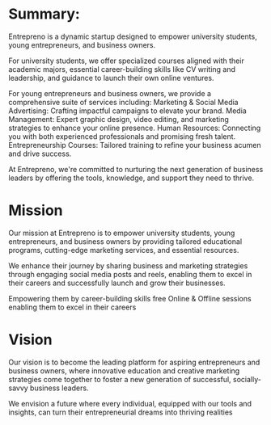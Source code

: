 # Summary:

Entrepreno is a dynamic startup designed to empower university students, young entrepreneurs, and business owners.

For university students, we offer specialized courses aligned with their academic majors, essential career-building skills like CV writing and leadership, and guidance to launch their own online ventures.

For young entrepreneurs and business owners, we provide a comprehensive suite of services including:
Marketing & Social Media Advertising: Crafting impactful campaigns to elevate your brand.
Media Management: Expert graphic design, video editing, and marketing strategies to enhance your online presence.
Human Resources: Connecting you with both experienced professionals and promising fresh talent.
Entrepreneurship Courses: Tailored training to refine your business acumen and drive success.

At Entrepreno, we're committed to nurturing the next generation of business leaders by offering the tools, knowledge, and support they need to thrive.

# Mission

Our mission at Entrepreno is to empower university students, young entrepreneurs, and business owners by providing tailored educational programs, cutting-edge marketing services, and essential resources.

We enhance their journey by sharing business and marketing strategies through engaging social media posts and reels, enabling them to excel in their careers and successfully launch and grow their businesses.

Empowering them by career-building skills free Online & Offline sessions enabling them to excel in their careers

# Vision

Our vision is to become the leading platform for aspiring entrepreneurs and business owners, where innovative education and creative marketing strategies come together to foster a new generation of successful, socially-savvy business leaders.

We envision a future where every individual, equipped with our tools and insights, can turn their entrepreneurial dreams into thriving realities
